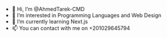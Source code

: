 - 👋 Hi, I’m @AhmedTarek-CMD
- 👀 I’m interested in Programming Languages and Web Design
- 🌱 I’m currently learning Next.js
- 📫 You can contact with me on +201029645794
  

